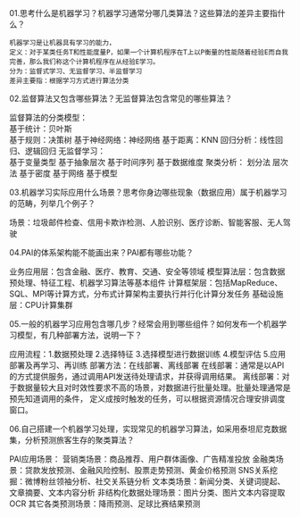 01.思考什么是机器学习？机器学习通常分哪几类算法？这些算法的差异主要指什么？

	机器学习是让机器具有学习的能力，
	定义：对于某类任务T和性能度量P，如果一个计算机程序在T上以P衡量的性能随着经验E而自我完善，那么我们称这个计算机程序在从经验E学习。
	分为：监督式学习、无监督学习、半监督学习
	差异主要指：根据学习方式进行算法分类

02.监督算法又包含哪些算法？无监督算法包含常见的哪些算法？

监督算法的分类模型：				
        基于统计：贝叶斯	
				基于规则：决策树
				基于神经网络：神经网络
				基于距离：KNN
    回归分析：线性回归、逻辑回归
无监督学习：							
        基于变量类型
				基于抽象层次
				基于时间序列
				基于数据维度
     聚类分析：
     					划分法
							层次法
							基于密度
							基于网络
							基于模型

03.机器学习实际应用什么场景？思考你身边哪些现象（数据应用）属于机器学习的范畴，列举几个例子？

场景：垃圾邮件检查、信用卡欺诈检测、人脸识别、医疗诊断、智能客服、无人驾驶

04.PAI的体系架构能不能画出来？PAI都有哪些功能？

业务应用层：包含金融、医疗、教育、交通、安全等领域
模型算法层：包含数据预处理、特征工程、机器学习算法等基本组件
计算框架层：包括MapReduce、SQL、MPI等计算方式，分布式计算架构主要执行并行化计算分发任务
基础设施层：CPU计算集群

05.一般的机器学习应用包含哪几步？经常会用到哪些组件？如何发布一个机器学习模型，有几种部署方法，说明一下？

应用流程：1.数据预处理 2.选择特征 3.选择模型进行数据训练 4.模型评估 5.应用部署及再学习、再训练
部署方法：在线部署、离线部署
在线部署：通常是以API的方式提供服务，通过调用API发送待处理请求，并获得调用结果。
离线部署：对于数据量较大且对时效性要求不高的场景，对数据进行批量处理。批量处理通常是预先知道调用的条件，
  定义成按时触发的任务，可以根据资源情况合理安排调度窗口。

06.自己搭建一个机器学习处理，实现常见的机器学习算法，如采用泰坦尼克数据集，分析预测旅客生存的聚类算法？

PAI应用场景：
	营销类场景：商品推荐、用户群体画像、广告精准投放
	金融类场景：贷款发放预测、金融风险控制、股票走势预测、黄金价格预测
	SNS关系挖掘：微博粉丝领袖分析、社交关系链分析
	文本类场景：新闻分类、关键词提起、文章摘要、文本内容分析
	非结构化数据处理场景：图片分类、图片文本内容提取OCR
	其它各类预测场景：降雨预测、足球比赛结果预测
